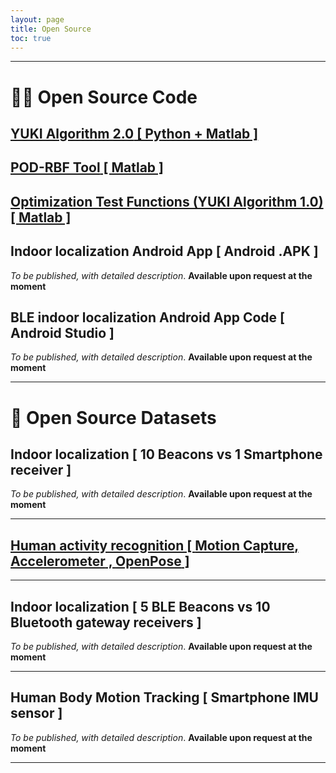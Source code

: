 ```yaml
---
layout: page
title: Open Source
toc: true
---
```


---

# 👨‍💻 Open Source Code

<!-- ## <a href="{{site.baseurl}}/posts/Yuki-Algorithm-01"> **YUKI Algorithm 1.0** [ Matlab Code ] </a>  -->

## <a href="{{site.baseurl}}/posts/Yuki-Algorithm-02"> **YUKI Algorithm 2.0** [ Python + Matlab ] </a>

## <a href="{{site.baseurl}}/posts/Yuki-Algorithm-02"> **POD-RBF Tool** [ Matlab ] </a>

## <a href="{{site.baseurl}}/posts/plugin-optimization-testing"> **Optimization Test Functions (YUKI Algorithm 1.0)** [ Matlab ] </a>

##  Indoor localization **Android App** [ Android .APK ]

*To be published, with detailed description*. **Available upon request at the moment**

## BLE indoor localization **Android App Code** [ Android Studio ]  

*To be published, with detailed description*. **Available upon request at the moment**

---

# 💾 Open Source Datasets

## Indoor localization [ **10 Beacons** vs **1 Smartphone receiver** ]

*To be published, with detailed description*. **Available upon request at the moment**

---

## <a href="{{site.baseurl}}/posts/Human-Activity-Recognition"> Human activity recognition [ **Motion Capture**, **Accelerometer** , **OpenPose** ] </a>

---

## Indoor localization [ **5 BLE Beacons** vs **10 Bluetooth gateway receivers** ]

*To be published, with detailed description*. **Available upon request at the moment**

---

## Human Body Motion Tracking [ **Smartphone IMU sensor** ]

*To be published, with detailed description*. **Available upon request at the moment**

---
